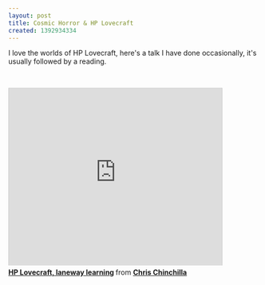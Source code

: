 ```yaml
---
layout: post
title: Cosmic Horror & HP Lovecraft
created: 1392934334
---
```



I love the worlds of HP Lovecraft, here&#39;s a talk I have done occasionally, it&#39;s usually followed by a reading.

&nbsp;

<iframe allowfullscreen="" frameborder="0" height="356" marginheight="0" marginwidth="0" scrolling="no" src="http://www.slideshare.net/slideshow/embed_code/14183177" style="border:1px solid #CCC; border-width:1px 1px 0; margin-bottom:5px; max-width: 100%;" width="427"></iframe><div style="margin-bottom:5px"><strong><a href="https://www.slideshare.net/chrischinchilla/hp-lovecraft-laneway-learning" target="_blank" title="HP Lovecraft, laneway learning">HP Lovecraft, laneway learning</a> </strong> from <strong><a href="http://www.slideshare.net/chrischinchilla" target="_blank">Chris Chinchilla</a></strong></div>

